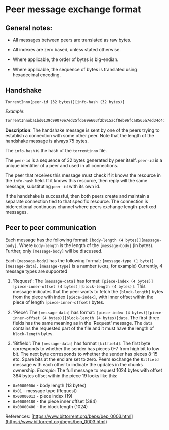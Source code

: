 # Peer message exchange format

## General notes:

- All messages between peers are translated as raw bytes.

- All indexes are zero based, unless stated otherwise.

- Where applicable, the order of bytes is big-endian.

- Where applicable, the sequence of bytes is translated using hexadecimal encoding. 

## Handshake
```
TorrentInno[peer-id (32 bytes)][info-hash (32 bytes)]
```
*Example*:
```
TorrentInnoba1bd0139c99070e7ed25fd599e603f2b915acf8eb96fca8565a7ed34c4d705441bbcd3f70fbbbac8b5171869c75e274f0b1a6c54f784dc0f763cebb446eee5d
```

**Description**:
The handshake message is sent by one of the peers trying to establish a connection with some other peer. Note that the length of the handshake message is always 75 bytes.

The `info-hash` is the hash of the `torrentinno` file. 

The `peer-id` is a sequence of 32 bytes generated by peer itself. `peer-id` is a unique identifier of a peer and used in all connections.

The peer that receives this message must check if it knows the resource in the `info-hash` field. If it knows this resource, then reply will the same message, substituting `peer-id` with its own id.

If the handshake is successful, then both peers create and maintain a separate connection tied to that specific resource. The connection is biderectional continuous channel where peers exchange length-prefixed messages.

## Peer to peer communication

Each message has the following format: `[body-length (4 bytes)][message-body]`. Where `body-length` is the length of the `[message-body]` (in bytes). Further, only `[message-body]` will be discussed.

Each `[message-body]` has the following format: `[message-type (1 byte)][message-data]`. `[message-type]` is a number (`0x01`, for example)
Currently, 4 message types are supported
1) 'Request':  The `[message-data]` has format: `[piece-index (4 bytes)][piece-inner-offset (4 bytes)][block-length (4 bytes)]`. 
This message indicates that the peer wants to fetch the `[block-length]` bytes from the piece with index `[piece-index]`, with inner offset within the piece of length `[piece-inner-offset]` bytes.

2) 'Piece': The `[message-data]` has format: `[piece-index (4 bytes)][piece-inner-offset (4 bytes)][block-length (4 bytes)]data`. The first three fields has the same meaning as in the 'Request' message. The `data` contains the requested part of the file and it must have the length of `block-length` bytes.

3) 'Bitfield': The `[message-data]` has format `[bitfield]`. The first byte corresponds to whether the sender has pieces 0-7 from high bit to low bit. The next byte corresponds to whether the sender has pieces 8-15 etc. Spare bits at the end are set to zero. Peers exchange the `Bitfield` message with each other to indicate the updates in the chunks ownership.
*Example:*
The full message to request 1024 bytes with offset 384 bytes offset within the piece 19 looks like this:

- `0x0000000d` - body length (13 bytes)
- `0x01` - message type (Request)
- `0x00000013` - piece index (19)
- `0x00000180` - the piece inner offset (384)
- `0x00000400` - the block length (1024)

References:
[https://www.bittorrent.org/beps/bep_0003.html](https://www.bittorrent.org/beps/bep_0003.html)
